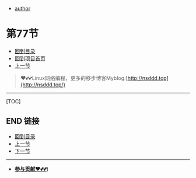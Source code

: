 + [author](https://github.com/3293172751)
# 第77节
+ [回到目录](../README.md)
+ [回到项目首页](../../README.md)
+ [上一节](76.md)
> ❤️💕💕Linux网络编程，更多的移步博客Myblog:[http://nsddd.top](http://nsddd.top/)
---
[TOC]





## END 链接
+ [回到目录](../README.md)
+ [上一节](76.md)
+ [下一节](78.md)
---
+ [**参与贡献❤️💕💕**](https://nsddd.top/archives/contributors))